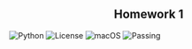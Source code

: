 <h2 align="center">Homework 1</h2>

![Python](https://img.shields.io/badge/Python-3776AB?style=for-the-badge&logo=python&logoColor=white)
![License](https://img.shields.io/github/license/{username}/{repo-name}.svg)
![macOS](https://img.shields.io/badge/mac%20os-000000?style=for-the-badge&logo=apple&logoColor=white)
![Passing](https://github.com/CS510-001-HW/HW_1/actions/workflows/python-app.yml/badge.svg)

